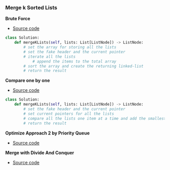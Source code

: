 ### Merge k Sorted Lists
**Brute Force**
- [Source code](source/Brute.py)
```python
class Solution:
    def mergeKLists(self, lists: List[ListNode]) -> ListNode:
        # set the array for storing all the lists
        # set the fake header and the current pointer
        # iterate all the lists
            # append the items to the total array
        # sort the array and create the returning linked-list
        # return the result
```

**Compare one by one**
- [Source code](source/Compare.py)
```python
class Solution:
    def mergeKLists(self, lists: List[ListNode]) -> ListNode:
        # set the fake header and the current pointer
        # set current pointers for all the lists
        # compare all the lists one item at a time and add the smallest item for the result
        # return the result
```

**Optimize Approach 2 by Priority Queue**
- [Source code](source/Priority.py)

**Merge with Divide And Conquer**
- [Source code](source/Merge.py)
